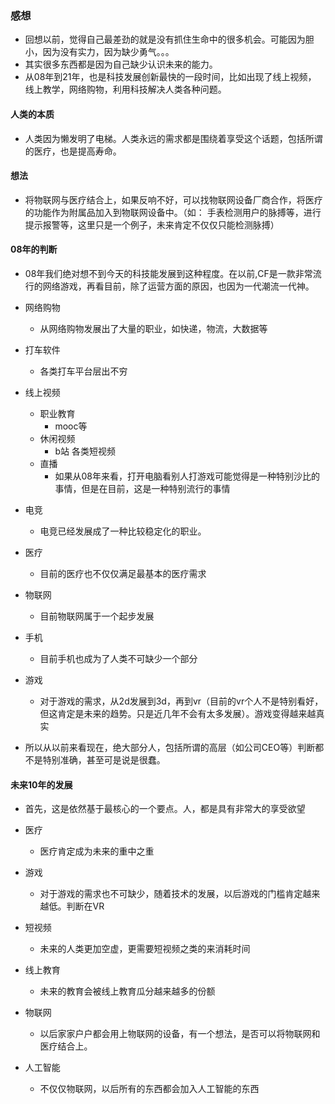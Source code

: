 ### 感想

* 回想以前，觉得自己最差劲的就是没有抓住生命中的很多机会。可能因为胆小，因为没有实力，因为缺少勇气。。。
* 其实很多东西都是因为自己缺少认识未来的能力。
* 从08年到21年，也是科技发展创新最快的一段时间，比如出现了线上视频， 线上教学，网络购物，利用科技解决人类各种问题。



####  人类的本质

* 人类因为懒发明了电梯。人类永远的需求都是围绕着享受这个话题，包括所谓的医疗，也是提高寿命。



#### 想法

* 将物联网与医疗结合上，如果反响不好，可以找物联网设备厂商合作，将医疗的功能作为附属品加入到物联网设备中。（如： 手表检测用户的脉搏等，进行提示报警等，这里只是一个例子，未来肯定不仅仅只能检测脉搏）

#### 08年的判断

* 08年我们绝对想不到今天的科技能发展到这种程度。在以前,CF是一款非常流行的网络游戏，再看目前，除了运营方面的原因，也因为一代潮流一代神。



* 网络购物
  * 从网络购物发展出了大量的职业，如快递，物流，大数据等
* 打车软件
  * 各类打车平台层出不穷
* 线上视频
  * 职业教育
    * mooc等
  * 休闲视频
    * b站 各类短视频
  * 直播
    * 如果从08年来看，打开电脑看别人打游戏可能觉得是一种特别沙比的事情，但是在目前，这是一种特别流行的事情
* 电竞
  * 电竞已经发展成了一种比较稳定化的职业。
* 医疗
  * 目前的医疗也不仅仅满足最基本的医疗需求
* 物联网
  * 目前物联网属于一个起步发展
* 手机
  * 目前手机也成为了人类不可缺少一个部分
* 游戏
  * 对于游戏的需求，从2d发展到3d，再到vr（目前的vr个人不是特别看好，但这肯定是未来的趋势。只是近几年不会有太多发展）。游戏变得越来越真实



* 所以从以前来看现在，绝大部分人，包括所谓的高层（如公司CEO等）判断都不是特别准确，甚至可是说是很蠢。





#### 未来10年的发展

* 首先，这是依然基于最核心的一个要点。人，都是具有非常大的享受欲望



* 医疗

  * 医疗肯定成为未来的重中之重

* 游戏

  * 对于游戏的需求也不可缺少，随着技术的发展，以后游戏的门槛肯定越来越低。判断在VR

* 短视频

  * 未来的人类更加空虚，更需要短视频之类的来消耗时间

* 线上教育

  * 未来的教育会被线上教育瓜分越来越多的份额

  

* 物联网

  * 以后家家户户都会用上物联网的设备，有一个想法，是否可以将物联网和医疗结合上。

* 人工智能

  * 不仅仅物联网，以后所有的东西都会加入人工智能的东西

  